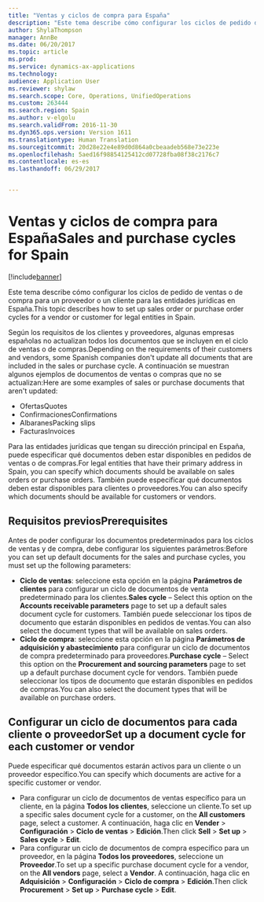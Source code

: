 ```yaml
---
title: "Ventas y ciclos de compra para España"
description: "Este tema describe cómo configurar los ciclos de pedido de ventas o de compra para un proveedor o un cliente para las entidades jurídicas en España."
author: ShylaThompson
manager: AnnBe
ms.date: 06/20/2017
ms.topic: article
ms.prod: 
ms.service: dynamics-ax-applications
ms.technology: 
audience: Application User
ms.reviewer: shylaw
ms.search.scope: Core, Operations, UnifiedOperations
ms.custom: 263444
ms.search.region: Spain
ms.author: v-elgolu
ms.search.validFrom: 2016-11-30
ms.dyn365.ops.version: Version 1611
ms.translationtype: Human Translation
ms.sourcegitcommit: 20d28e22e4e89d0d864a0cbeaadeb568e73e223e
ms.openlocfilehash: 5aed16f98854125412cd07728fba08f38c2176c7
ms.contentlocale: es-es
ms.lasthandoff: 06/29/2017


---
```


# <a name="sales-and-purchase-cycles-for-spain"></a><span data-ttu-id="6e56b-103">Ventas y ciclos de compra para España</span><span class="sxs-lookup"><span data-stu-id="6e56b-103">Sales and purchase cycles for Spain</span></span>

[!include[banner](../includes/banner.md)]


<span data-ttu-id="6e56b-104">Este tema describe cómo configurar los ciclos de pedido de ventas o de compra para un proveedor o un cliente para las entidades jurídicas en España.</span><span class="sxs-lookup"><span data-stu-id="6e56b-104">This topic describes how to set up sales order or purchase order cycles for a vendor or customer for legal entities in Spain.</span></span>  

<span data-ttu-id="6e56b-105">Según los requisitos de los clientes y proveedores, algunas empresas españolas no actualizan todos los documentos que se incluyen en el ciclo de ventas o de compras.</span><span class="sxs-lookup"><span data-stu-id="6e56b-105">Depending on the requirements of their customers and vendors, some Spanish companies don't update all documents that are included in the sales or purchase cycle.</span></span> <span data-ttu-id="6e56b-106">A continuación se muestran algunos ejemplos de documentos de ventas o compras que no se actualizan:</span><span class="sxs-lookup"><span data-stu-id="6e56b-106">Here are some examples of sales or purchase documents that aren't updated:</span></span>

-   <span data-ttu-id="6e56b-107">Ofertas</span><span class="sxs-lookup"><span data-stu-id="6e56b-107">Quotes</span></span>
-   <span data-ttu-id="6e56b-108">Confirmaciones</span><span class="sxs-lookup"><span data-stu-id="6e56b-108">Confirmations</span></span>
-   <span data-ttu-id="6e56b-109">Albaranes</span><span class="sxs-lookup"><span data-stu-id="6e56b-109">Packing slips</span></span>
-   <span data-ttu-id="6e56b-110">Facturas</span><span class="sxs-lookup"><span data-stu-id="6e56b-110">Invoices</span></span>

<span data-ttu-id="6e56b-111">Para las entidades jurídicas que tengan su dirección principal en España, puede especificar qué documentos deben estar disponibles en pedidos de ventas o de compras.</span><span class="sxs-lookup"><span data-stu-id="6e56b-111">For legal entities that have their primary address in Spain, you can specify which documents should be available on sales orders or purchase orders.</span></span> <span data-ttu-id="6e56b-112">También puede especificar qué documentos deben estar disponibles para clientes o proveedores.</span><span class="sxs-lookup"><span data-stu-id="6e56b-112">You can also specify which documents should be available for customers or vendors.</span></span>

## <a name="prerequisites"></a><span data-ttu-id="6e56b-113">Requisitos previos</span><span class="sxs-lookup"><span data-stu-id="6e56b-113">Prerequisites</span></span>
<span data-ttu-id="6e56b-114">Antes de poder configurar los documentos predeterminados para los ciclos de ventas y de compra, debe configurar los siguientes parámetros:</span><span class="sxs-lookup"><span data-stu-id="6e56b-114">Before you can set up default documents for the sales and purchase cycles, you must set up the following parameters:</span></span>

-   <span data-ttu-id="6e56b-115">**Ciclo de ventas**: seleccione esta opción en la página **Parámetros de clientes** para configurar un ciclo de documentos de venta predeterminado para los clientes.</span><span class="sxs-lookup"><span data-stu-id="6e56b-115">**Sales cycle** – Select this option on the **Accounts receivable parameters** page to set up a default sales document cycle for customers.</span></span> <span data-ttu-id="6e56b-116">También puede seleccionar los tipos de documento que estarán disponibles en pedidos de ventas.</span><span class="sxs-lookup"><span data-stu-id="6e56b-116">You can also select the document types that will be available on sales orders.</span></span>
-   <span data-ttu-id="6e56b-117">**Ciclo de compra**: seleccione esta opción en la página **Parámetros de adquisición y abastecimiento** para configurar un ciclo de documentos de compra predeterminado para proveedores.</span><span class="sxs-lookup"><span data-stu-id="6e56b-117">**Purchase cycle** – Select this option on the **Procurement and sourcing parameters** page to set up a default purchase document cycle for vendors.</span></span> <span data-ttu-id="6e56b-118">También puede seleccionar los tipos de documento que estarán disponibles en pedidos de compras.</span><span class="sxs-lookup"><span data-stu-id="6e56b-118">You can also select the document types that will be available on purchase orders.</span></span>

## <a name="set-up-a-document-cycle-for-each-customer-or-vendor"></a><span data-ttu-id="6e56b-119">Configurar un ciclo de documentos para cada cliente o proveedor</span><span class="sxs-lookup"><span data-stu-id="6e56b-119">Set up a document cycle for each customer or vendor</span></span>
<span data-ttu-id="6e56b-120">Puede especificar qué documentos estarán activos para un cliente o un proveedor específico.</span><span class="sxs-lookup"><span data-stu-id="6e56b-120">You can specify which documents are active for a specific customer or vendor.</span></span>

-   <span data-ttu-id="6e56b-121">Para configurar un ciclo de documentos de ventas específico para un cliente, en la página **Todos los clientes**, seleccione un cliente.</span><span class="sxs-lookup"><span data-stu-id="6e56b-121">To set up a specific sales document cycle for a customer, on the **All customers** page, select a customer.</span></span> <span data-ttu-id="6e56b-122">A continuación, haga clic en **Vender** &gt; **Configuración** &gt; **Ciclo de ventas** &gt; **Edición**.</span><span class="sxs-lookup"><span data-stu-id="6e56b-122">Then click **Sell** &gt; **Set up** &gt; **Sales cycle** &gt; **Edit**.</span></span>
-   <span data-ttu-id="6e56b-123">Para configurar un ciclo de documentos de compra específico para un proveedor, en la página **Todos los proveedores**, seleccione un **Proveedor**.</span><span class="sxs-lookup"><span data-stu-id="6e56b-123">To set up a specific purchase document cycle for a vendor, on the **All vendors** page, select a **Vendor**.</span></span> <span data-ttu-id="6e56b-124">A continuación, haga clic en **Adquisición** &gt; **Configuración** &gt; **Ciclo de compra** &gt; **Edición**.</span><span class="sxs-lookup"><span data-stu-id="6e56b-124">Then click **Procurement** &gt; **Set up** &gt; **Purchase cycle** &gt; **Edit**.</span></span>





